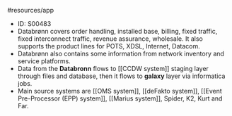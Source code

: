 #resources/app 

- ID: S00483
- Databrønn covers order handling, installed base, billing, fixed traffic, fixed interconnect traffic, revenue assurance, wholesale. It also supports the product lines for POTS, XDSL, Internet, Datacom.
- Databrønn also contains some information from network inventory and service platforms. 
- Data from the **Databronn** flows to [[CCDW system]] staging layer through files and database, then it flows to **galaxy** layer via informatica jobs. 
- Main source systems are [[OMS system]], [[deFakto system]], [[Event Pre-Processor (EPP) system]], [[Marius system]], Spider, K2, Kurt and Far.